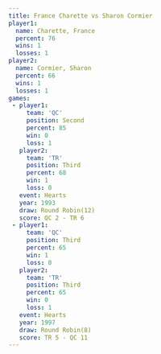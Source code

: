 ```yaml
---
title: France Charette vs Sharon Cormier
player1:                
  name: Charette, France
  percent: 76           
  wins: 1               
  losses: 1             
player2:                
  name: Cormier, Sharon 
  percent: 66           
  wins: 1               
  losses: 1             
games:
 - player1:          
     team: 'QC'      
     position: Second
     percent: 85     
     win: 0          
     loss: 1         
   player2:         
     team: 'TR'     
     position: Third
     percent: 68    
     win: 1         
     loss: 0        
   event: Hearts        
   year: 1993           
   draw: Round Robin(12)
   score: QC 2 - TR 6   
 - player1:         
     team: 'QC'     
     position: Third
     percent: 65    
     win: 1         
     loss: 0        
   player2:         
     team: 'TR'     
     position: Third
     percent: 65    
     win: 0         
     loss: 1        
   event: Hearts       
   year: 1997          
   draw: Round Robin(8)
   score: TR 5 - QC 11 
---
```

